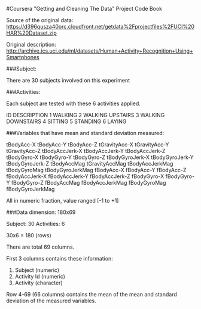 #Coursera "Getting and Cleaning The Data" Project Code Book

Source of the original data: https://d396qusza40orc.cloudfront.net/getdata%2Fprojectfiles%2FUCI%20HAR%20Dataset.zip

Original description: http://archive.ics.uci.edu/ml/datasets/Human+Activity+Recognition+Using+Smartphones

###Subject:

There are 30 subjects involved on this experiment

###Activities:

Each subject are tested with these 6 activities applied.

ID DESCRIPTION
 1 WALKING
 2 WALKING UPSTAIRS
 3 WALKING DOWNSTAIRS
 4 SITTING
 5 STANDING
 6 LAYING

###Variables that have mean and standard deviation measured:

tBodyAcc-X
tBodyAcc-Y
tBodyAcc-Z
tGravityAcc-X
tGravityAcc-Y
tGravityAcc-Z
tBodyAccJerk-X
tBodyAccJerk-Y
tBodyAccJerk-Z
tBodyGyro-X
tBodyGyro-Y
tBodyGyro-Z
tBodyGyroJerk-X
tBodyGyroJerk-Y
tBodyGyroJerk-Z
tBodyAccMag
tGravityAccMag
tBodyAccJerkMag
tBodyGyroMag
tBodyGyroJerkMag
fBodyAcc-X
fBodyAcc-Y
fBodyAcc-Z
fBodyAccJerk-X
fBodyAccJerk-Y
fBodyAccJerk-Z
fBodyGyro-X
fBodyGyro-Y
fBodyGyro-Z
fBodyAccMag
fBodyAccJerkMag
fBodyGyroMag
fBodyGyroJerkMag

All in numeric fraction, value ranged [-1 to +1]

###Data dimension: 180x69 

Subject: 30
Activities: 6

30x6 = 180 (rows)

There are total 69 columns.

First 3 columns contains these information:
1. Subject (numeric)
2. Activity Id (numeric)
3. Activity (character)

Row 4-69 (66 columns) contains the mean of the mean and standard deviation of the measured variables.
